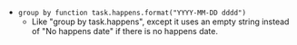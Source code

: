 <!-- placeholder to force blank line before included text -->

- ``group by function task.happens.format("YYYY-MM-DD dddd")``
    - Like "group by task.happens", except it uses an empty string instead of "No happens date" if there is no happens date.


<!-- placeholder to force blank line after included text -->
